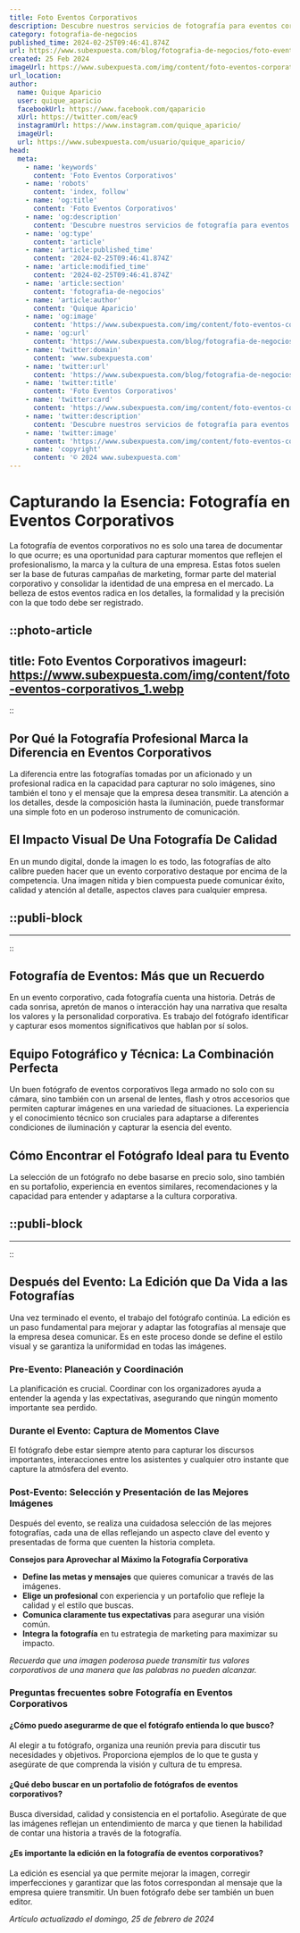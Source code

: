 ```yaml
---
title: Foto Eventos Corporativos
description: Descubre nuestros servicios de fotografía para eventos corporativos. Calidad y profesionalismo para capturar los momentos claves de tu empresa.
category: fotografia-de-negocios
published_time: 2024-02-25T09:46:41.874Z
url: https://www.subexpuesta.com/blog/fotografia-de-negocios/foto-eventos-corporativos
created: 25 Feb 2024
imageUrl: https://www.subexpuesta.com/img/content/foto-eventos-corporativos_1.webp
url_location:
author:
  name: Quique Aparicio
  user: quique_aparicio
  facebookUrl: https://www.facebook.com/qaparicio
  xUrl: https://twitter.com/eac9
  instagramUrl: https://www.instagram.com/quique_aparicio/
  imageUrl: 
  url: https://www.subexpuesta.com/usuario/quique_aparicio/
head:
  meta:
    - name: 'keywords'
      content: 'Foto Eventos Corporativos'
    - name: 'robots'
      content: 'index, follow'
    - name: 'og:title'
      content: 'Foto Eventos Corporativos'
    - name: 'og:description'
      content: 'Descubre nuestros servicios de fotografía para eventos corporativos. Calidad y profesionalismo para capturar los momentos claves de tu empresa.'
    - name: 'og:type'
      content: 'article'
    - name: 'article:published_time'
      content: '2024-02-25T09:46:41.874Z'
    - name: 'article:modified_time'
      content: '2024-02-25T09:46:41.874Z'
    - name: 'article:section'
      content: 'fotografia-de-negocios'
    - name: 'article:author'
      content: 'Quique Aparicio'
    - name: 'og:image'
      content: 'https://www.subexpuesta.com/img/content/foto-eventos-corporativos_1.webp'
    - name: 'og:url'
      content: 'https://www.subexpuesta.com/blog/fotografia-de-negocios/foto-eventos-corporativos'
    - name: 'twitter:domain'
      content: 'www.subexpuesta.com'
    - name: 'twitter:url'
      content: 'https://www.subexpuesta.com/blog/fotografia-de-negocios/foto-eventos-corporativos'
    - name: 'twitter:title'
      content: 'Foto Eventos Corporativos'
    - name: 'twitter:card'
      content: 'https://www.subexpuesta.com/img/content/foto-eventos-corporativos_1.webp'
    - name: 'twitter:description'
      content: 'Descubre nuestros servicios de fotografía para eventos corporativos. Calidad y profesionalismo para capturar los momentos claves de tu empresa.'
    - name: 'twitter:image'
      content: 'https://www.subexpuesta.com/img/content/foto-eventos-corporativos_1.webp'
    - name: 'copyright'
      content: '© 2024 www.subexpuesta.com'
---
```

# Capturando la Esencia: Fotografía en Eventos Corporativos

La fotografía de eventos corporativos no es solo una tarea de documentar lo que ocurre; es una oportunidad para capturar momentos que reflejen el profesionalismo, la marca y la cultura de una empresa. Estas fotos suelen ser la base de futuras campañas de marketing, formar parte del material corporativo y consolidar la identidad de una empresa en el mercado. La belleza de estos eventos radica en los detalles, la formalidad y la precisión con la que todo debe ser registrado.


::photo-article
---
title: Foto Eventos Corporativos
imageurl: https://www.subexpuesta.com/img/content/foto-eventos-corporativos_1.webp
---
::

 

## Por Qué la Fotografía Profesional Marca la Diferencia en Eventos Corporativos

La diferencia entre las fotografías tomadas por un aficionado y un profesional radica en la capacidad para capturar no solo imágenes, sino también el tono y el mensaje que la empresa desea transmitir. La atención a los detalles, desde la composición hasta la iluminación, puede transformar una simple foto en un poderoso instrumento de comunicación.

## El Impacto Visual De Una Fotografía De Calidad

En un mundo digital, donde la imagen lo es todo, las fotografías de alto calibre pueden hacer que un evento corporativo destaque por encima de la competencia. Una imagen nítida y bien compuesta puede comunicar éxito, calidad y atención al detalle, aspectos claves para cualquier empresa.


  ::publi-block
  ---
  ---
  ::
  
  

## Fotografía de Eventos: Más que un Recuerdo

En un evento corporativo, cada fotografía cuenta una historia. Detrás de cada sonrisa, apretón de manos o interacción hay una narrativa que resalta los valores y la personalidad corporativa. Es trabajo del fotógrafo identificar y capturar esos momentos significativos que hablan por sí solos.

## Equipo Fotográfico y Técnica: La Combinación Perfecta

Un buen fotógrafo de eventos corporativos llega armado no solo con su cámara, sino también con un arsenal de lentes, flash y otros accesorios que permiten capturar imágenes en una variedad de situaciones. La experiencia y el conocimiento técnico son cruciales para adaptarse a diferentes condiciones de iluminación y capturar la esencia del evento.

## Cómo Encontrar el Fotógrafo Ideal para tu Evento

La selección de un fotógrafo no debe basarse en precio solo, sino también en su portafolio, experiencia en eventos similares, recomendaciones y la capacidad para entender y adaptarse a la cultura corporativa.


  ::publi-block
  ---
  ---
  ::
  
  

## Después del Evento: La Edición que Da Vida a las Fotografías

Una vez terminado el evento, el trabajo del fotógrafo continúa. La edición es un paso fundamental para mejorar y adaptar las fotografías al mensaje que la empresa desea comunicar. Es en este proceso donde se define el estilo visual y se garantiza la uniformidad en todas las imágenes.

### Pre-Evento: Planeación y Coordinación

La planificación es crucial. Coordinar con los organizadores ayuda a entender la agenda y las expectativas, asegurando que ningún momento importante sea perdido.

### Durante el Evento: Captura de Momentos Clave

El fotógrafo debe estar siempre atento para capturar los discursos importantes, interacciones entre los asistentes y cualquier otro instante que capture la atmósfera del evento.

### Post-Evento: Selección y Presentación de las Mejores Imágenes

Después del evento, se realiza una cuidadosa selección de las mejores fotografías, cada una de ellas reflejando un aspecto clave del evento y presentadas de forma que cuenten la historia completa.

**Consejos para Aprovechar al Máximo la Fotografía Corporativa**

- **Define las metas y mensajes** que quieres comunicar a través de las imágenes.
- **Elige un profesional** con experiencia y un portafolio que refleje la calidad y el estilo que buscas.
- **Comunica claramente tus expectativas** para asegurar una visión común.
- **Integra la fotografía** en tu estrategia de marketing para maximizar su impacto.

*Recuerda que una imagen poderosa puede transmitir tus valores corporativos de una manera que las palabras no pueden alcanzar.*

### Preguntas frecuentes sobre Fotografía en Eventos Corporativos

#### ¿Cómo puedo asegurarme de que el fotógrafo entienda lo que busco?

Al elegir a tu fotógrafo, organiza una reunión previa para discutir tus necesidades y objetivos. Proporciona ejemplos de lo que te gusta y asegúrate de que comprenda la visión y cultura de tu empresa.

#### ¿Qué debo buscar en un portafolio de fotógrafos de eventos corporativos?

Busca diversidad, calidad y consistencia en el portafolio. Asegúrate de que las imágenes reflejan un entendimiento de marca y que tienen la habilidad de contar una historia a través de la fotografía.

#### ¿Es importante la edición en la fotografía de eventos corporativos?

La edición es esencial ya que permite mejorar la imagen, corregir imperfecciones y garantizar que las fotos correspondan al mensaje que la empresa quiere transmitir. Un buen fotógrafo debe ser también un buen editor.

_Artículo actualizado el domingo, 25 de febrero de 2024_